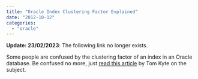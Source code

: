 ```yaml
---
title: "Oracle Index Clustering Factor Explained"
date: "2012-10-12"
categories: 
  - "oracle"
---
```


**Update: 23/02/2023**: The following link no longer exists.

Some people are confused by the clustering factor of an index in an Oracle database. Be confused no more, just [read this article](http://www.oracle.com/technetwork/issue-archive/2012/12-sep/o52asktom-1735913.html "http://www.oracle.com/technetwork/issue-archive/2012/12-sep/o52asktom-1735913.html") by Tom Kyte on the subject.
